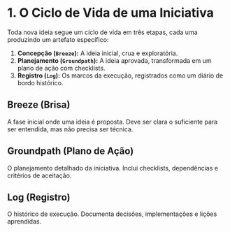 # 1. O Ciclo de Vida de uma Iniciativa

Toda nova ideia segue um ciclo de vida em três etapas, cada uma produzindo um artefato específico:

1.  **Concepção (`Breeze`):** A ideia inicial, crua e exploratória.
2.  **Planejamento (`Groundpath`):** A ideia aprovada, transformada em um plano de ação com checklists.
3.  **Registro (`Log`):** Os marcos da execução, registrados como um diário de bordo histórico.

## Breeze (Brisa)
A fase inicial onde uma ideia é proposta. Deve ser clara o suficiente para ser entendida, mas não precisa ser técnica.

## Groundpath (Plano de Ação)
O planejamento detalhado da iniciativa. Inclui checklists, dependências e critérios de aceitação.

## Log (Registro)
O histórico de execução. Documenta decisões, implementações e lições aprendidas.
